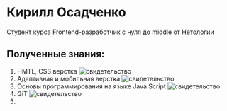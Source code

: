 # Кирилл Осадченко

Студент курса Frontend-разработчик с нуля до middle от [Нетологии](https://netology.ru/)

## Полученные знания:
1. HMTL, CSS верстка ![свидетельство](https://i.postimg.cc/DyNmzFK1/image.jpg)
2. Адаптивная и мобильная верстка ![свидетельство](https://i.postimg.cc/66YfY7dw/image.jpg) 
3. Основы программирования на языке Java Script ![свидетельство](https://i.postimg.cc/9fQ74bn7/image.jpg)
4. GiT ![свидетельство](https://i.postimg.cc/rm93h89b/image.jpg)
5. 



